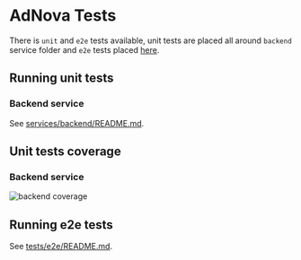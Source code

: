 # AdNova Tests

There is `unit` and `e2e` tests available, unit tests are placed all around `backend` service folder and `e2e` tests placed [here](./e2e/).

## Running unit tests

### Backend service

See [services/backend/README.md](../services/backend/README.md#testing).

## Unit tests coverage

### Backend service

![backend coverage](../assets/images/backend-coverage.png)

## Running e2e tests

See [tests/e2e/README.md](./e2e/README.md).

